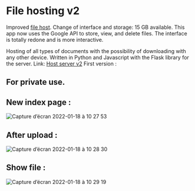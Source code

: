 # File hosting v2

Improved <a target="_blank" href="https://github.com/sarusman/files-hosting">file host</a>. Change of interface and storage: 15 GB available.
This app now uses the Google API to store, view, and delete files.
The interface is totally redone and is more interactive.

Hosting of all types of documents with the possibility of downloading with any other device. Written in Python and Javascript with the Flask library for the server.
Link: <a target="_blank" href="https://serveur.pythonanywhere.com">Host server v2</a> First version : <a target="_blank" href="https://github.com/sarusman/files-hosting-v1"></a>

## For private use.

## New index page :

![Capture d’écran 2022-01-18 à 10 27 53](https://user-images.githubusercontent.com/60844500/149909373-0bdb255f-2725-4dcc-91d8-3459ec6c6e48.png)

## After upload : 

![Capture d’écran 2022-01-18 à 10 28 30](https://user-images.githubusercontent.com/60844500/149909449-a8289b7d-297c-4b10-9d11-eb9b84c3195b.png)

## Show file : 

![Capture d’écran 2022-01-18 à 10 29 19](https://user-images.githubusercontent.com/60844500/149909496-4fd720da-e964-4f08-b14a-970f4cff5327.png)

